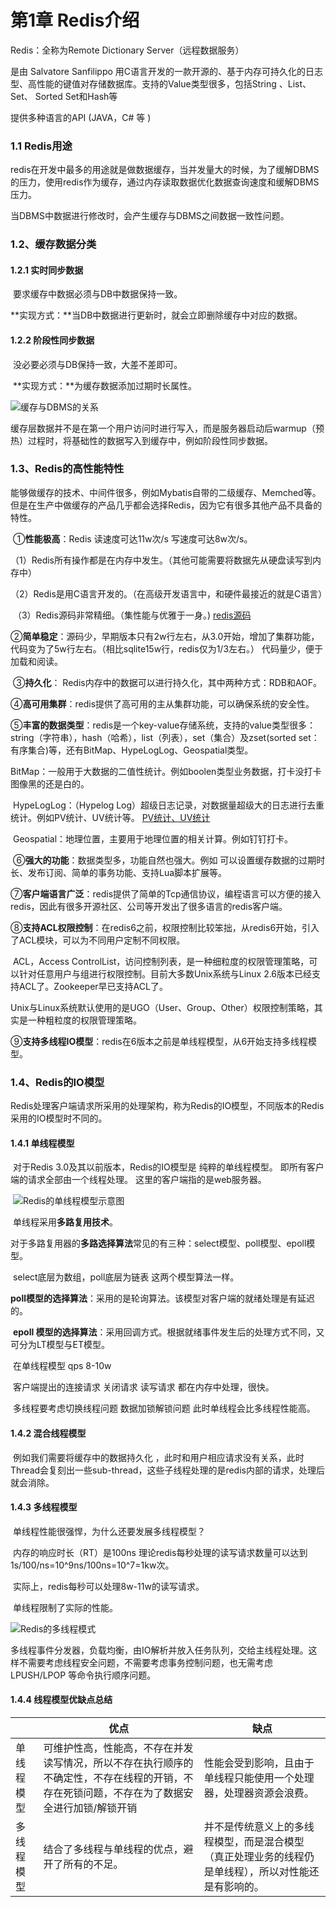 # **第1章 Redis介绍**

Redis：全称为Remote Dictionary Server（远程数据服务）

是由 Salvatore Sanfilippo 用C语言开发的一款开源的、基于内存可持久化的日志型、高性能的键值对存储数据库。支持的Value类型很多，包括String 、List、 Set、 Sorted Set和Hash等

提供多种语言的API (JAVA，C# 等 )

### **1.1 Redis用途**

​	redis在开发中最多的用途就是做数据缓存，当并发量大的时候，为了缓解DBMS的压力，使用redis作为缓存，通过内存读取数据优化数据查询速度和缓解DBMS压力。

 当DBMS中数据进行修改时，会产生缓存与DBMS之间数据一致性问题。

### **1.2、缓存数据分类**

#### **1.2.1 实时同步数据**

​		要求缓存中数据必须与DB中数据保持一致。

​		**实现方式：**当DB中数据进行更新时，就会立即删除缓存中对应的数据。

#### **1.2.2 阶段性同步数据**

​		没必要必须与DB保持一致，大差不差即可。

​		**实现方式：**为缓存数据添加过期时长属性。

![缓存与DBMS的关系](C:\Users\56314\Desktop\学习笔记\Redis学习笔记\img\缓存与DBMS的关系.png)

​		缓存层数据并不是在第一个用户访问时进行写入，而是服务器启动后warmup（预热）过程时，将基础性的数据写入到缓存中，例如阶段性同步数据。

### **1.3、Redis的高性能特性**

​		能够做缓存的技术、中间件很多，例如Mybatis自带的二级缓存、Memched等。但是在生产中做缓存的产品几乎都会选择Redis，因为它有很多其他产品不具备的特性。

​		①**性能极高**：Redis  读速度可达11w次/s  写速度可达8w次/s。

​							（1）Redis所有操作都是在内存中发生。（其他可能需要将数据先从硬盘读写到内存中）

​							（2）Redis是用C语言开发的。（在高级开发语言中，和硬件最接近的就是C语言）

​							（3）Redis源码非常精细。（集性能与优雅于一身。)    [redis源码](https://github.com/redis/redis)

​		②**简单稳定**：源码少，早期版本只有2w行左右，从3.0开始，增加了集群功能，代码变为了5w行左右。（相比sqlite15w行，redis仅为1/3左右。） 代码量少，便于加载和阅读。

​		③**持久化**： Redis内存中的数据可以进行持久化，其中两种方式：RDB和AOF。

​		④**高可用集群**：redis提供了高可用的主从集群功能，可以确保系统的安全性。

​		⑤**丰富的数据类型**：redis是一个key-value存储系统，支持的value类型很多：string（字符串），hash（哈希），list（列表），set（集合）及zset(sorted set：有序集合)等，还有BitMap、HypeLogLog、Geospatial类型。

​		BitMap：一般用于大数据的二值性统计。例如boolen类型业务数据，打卡没打卡 图像黑的还是白的。

​		HypeLogLog：（Hypelog Log）超级日志记录，对数据量超级大的日志进行去重统计。例如PV统计、UV统计等。 [PV统计、UV统计](https://zhidao.baidu.com/question/581152238.html)

​		Geospatial：地理位置，主要用于地理位置的相关计算。例如钉钉打卡。

​		⑥**强大的功能**：数据类型多，功能自然也强大。例如 可以设置缓存数据的过期时长、发布订阅、简单的事务功能、支持Lua脚本扩展等。

​		⑦**客户端语言广泛**：redis提供了简单的Tcp通信协议，编程语言可以方便的接入redis，因此有很多开源社区、公司等开发出了很多语言的redis客户端。

​		⑧**支持ACL权限控制**：在redis6之前，权限控制比较笨拙，从redis6开始，引入了ACL模块，可以为不同用户定制不同权限。

​			ACL，Access ControlList，访问控制列表，是一种细粒度的权限管理策略，可以针对任意用户与组进行权限控制。目前大多数Unix系统与Linux 2.6版本已经支持ACL了。Zookeeper早已支持ACL了。

​		Unix与Linux系统默认使用的是UGO（User、Group、Other）权限控制策略，其实是一种粗粒度的权限管理策略。

​		⑨**支持多线程IO模型**：redis在6版本之前是单线程模型，从6开始支持多线程模型。

### 	**1.4、Redis的IO模型**

​			Redis处理客户端请求所采用的处理架构，称为Redis的IO模型，不同版本的Redis采用的IO模型时不同的。

#### **1.4.1 单线程模型**

​	对于Redis 3.0及其以前版本，Redis的IO模型是 纯粹的单线程模型。 即所有客户端的请求全部由一个线程处理。 这里的客户端指的是web服务器。

​		![Redis的单线程模型示意图](C:\Users\56314\Desktop\学习笔记\Redis学习笔记\img\Redis的单线程模型示意图.jpg)

​	单线程采用**多路复用技术**。

​	对于多路复用器的**多路选择算法**常见的有三种：select模型、poll模型、epoll模型。

​	select底层为数组，poll底层为链表 这两个模型算法一样。

​	**poll模型的选择算法**：采用的是轮询算法。该模型对客户端的就绪处理是有延迟的。

​	**epoll 模型的选择算法**：采用回调方式。根据就绪事件发生后的处理方式不同，又可分为LT模型与ET模型。

​	在单线程模型 qps 8-10w 

​	客户端提出的连接请求 关闭请求 读写请求 都在内存中处理，很快。

​	多线程要考虑切换线程问题 数据加锁解锁问题  此时单线程会比多线程性能高。

#### **1.4.2 混合线程模型**

​	例如我们需要将缓存中的数据持久化 ，此时和用户相应请求没有关系，此时Thread会复刻出一些sub-thread，这些子线程处理的是redis内部的请求，处理后就会消除。

#### **1.4.3 多线程模型**

​		单线程性能很强悍，为什么还要发展多线程模型？

​		内存的响应时长（RT）是100ns  理论redis每秒处理的读写请求数量可以达到  1s/100/ns=10^9ns/100ns=10^7=1kw次。

​		实际上，redis每秒可以处理8w-11w的读写请求。

​		单线程限制了实际的性能。

![Redis的多线程模式](C:\Users\56314\Desktop\学习笔记\Redis学习笔记\img\Redis的多线程模式.png)

​        多线程事件分发器，负载均衡，由IO解析并放入任务队列，交给主线程处理。这样不需要考虑线程安全问题，不需要考虑事务控制问题，也无需考虑LPUSH/LPOP 等命令执行顺序问题。

#### 1.4.4 线程模型优缺点总结

|            | 优点                                                         | 缺点                                                         |
| ---------- | ------------------------------------------------------------ | ------------------------------------------------------------ |
| 单线程模型 | 可维护性高，性能高，不存在并发读写情况，所以不存在执行顺序的不确定性，不存在线程的开销，不存在死锁问题，不存在为了数据安全进行加锁/解锁开销 | 性能会受到影响，且由于单线程只能使用一个处理器，处理器资源会浪费。 |
| 多线程模型 | 结合了多线程与单线程的优点，避开了所有的不足。               | 并不是传统意义上的多线程模型，而是混合模型（真正处理业务的线程仍是单线程），所以对性能还是有影响的。 |

